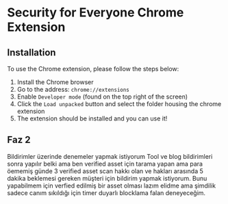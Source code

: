 # Security for Everyone Chrome Extension

## Installation

To use the Chrome extension, please follow the steps below:

1. Install the Chrome browser
2. Go to the address: `chrome://extensions`
3. Enable `Developer mode` (found on the top right of the screen)
4. Click the `Load unpacked` button and select the folder housing the chrome extension
5. The extension should be installed and you can use it!

## Faz 2

Bildirimler üzerinde denemeler yapmak istiyorum
Tool ve blog bildirimleri sonra yapılır belki ama ben verified asset için tarama yapan ama para öememiş günde 3 verified asset scan hakkı olan ve hakları arasında 5 dakika beklemesi gereken müşteri için bildirim yapmak istiyorum. Bunu yapabilmem için verfied edilmiş bir asset olması lazım elidme ama şimdilik sadece canım sıkıldığı için timer duyarlı blocklama falan deneyeceğim.
